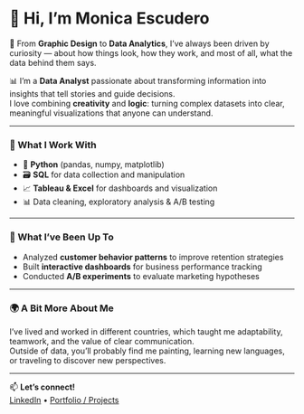 # 👋 Hi, I’m Monica Escudero  

🎨 From **Graphic Design** to **Data Analytics**, I’ve always been driven by curiosity — about how things look, how they work, and most of all, what the data behind them says.  

📊 I’m a **Data Analyst** passionate about transforming information into insights that tell stories and guide decisions.  
I love combining **creativity** and **logic**: turning complex datasets into clear, meaningful visualizations that anyone can understand.  

---

### 🧠 What I Work With  
- 🐍 **Python** (pandas, numpy, matplotlib)  
- 🗃️ **SQL** for data collection and manipulation  
- 📈 **Tableau & Excel** for dashboards and visualization  
- 📊 Data cleaning, exploratory analysis & A/B testing  

---

### 🚀 What I’ve Been Up To  
- Analyzed **customer behavior patterns** to improve retention strategies  
- Built **interactive dashboards** for business performance tracking  
- Conducted **A/B experiments** to evaluate marketing hypotheses  

---

### 🌍 A Bit More About Me  
I’ve lived and worked in different countries, which taught me adaptability, teamwork, and the value of clear communication.  
Outside of data, you’ll probably find me painting, learning new languages, or traveling to discover new perspectives.  

---

📫 **Let’s connect!**  
[LinkedIn](https://linkedin.com/in/monica-escudero-aceves) • [Portfolio / Projects](https://github.com/monicaea98)  

